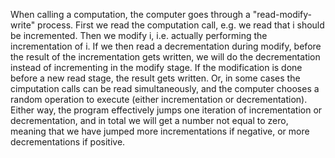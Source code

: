 When calling a computation, the computer goes through a "read-modify-write" process. First we read the computation call, e.g. we read that i should be incremented. Then we modify i, i.e. actually performing the incrementation of i. If we then read a decrementation during modify, before the result of the incrementation gets written, we will do the decrementation instead of incrementing in the modify stage. If the modification is done before a new read stage, the result gets written. Or, in some cases the cimputation calls can be read simultaneously, and the computer chooses a random operation to execute (either incrementation or decrementation). Either way, the program effectively jumps one iteration of incrementation or decrementation, and in total we will get a number not equal to zero, meaning that we have jumped more incrementations if negative, or more decrementations if positive. 


